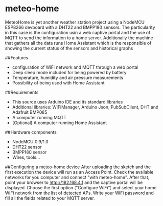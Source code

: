 # meteo-home
MeteoHome is yet another weather station project using a NodeMCU ESP8266 devboard with a DHT22 and BMPP180 sensors. The particularity in this case is the configuration usin a web captive portal and the use of MQTT to send the information to a home server. Additionally the machine that gathers all the data 
runs Home Assistant which is the responsible of showing the current status of the sensors and historical graphs

##Features
- configuration of WiFi network and MQTT through a web portal 
- Deep sleep mode included for being powered by battery 
- Temperature, humidity and air pressure measurements
- Possibility of being used with Home Assistant

##Requirements
- This source uses Arduino IDE and its standard libraries
- Additional libraries: WiFiManager, Arduino Json, PubSubClient, DHT and Adafruit BMP085
- A computer running MQTT
- [Optional] A computer running Home Assistant

##Hardware components
- NodeMCU 0.9/1.0
- DHT22 sensor
- BMPP180 sensor
- Wires, tools...

##Configuring a meteo-home device
After uploading the sketch and the first execution the device will run as an Access Point. Check the available networks for you computer and connect "with meteo-home". After that, point your browser to http://192.168.4.1 and the captive portal will be displayed. Choose the first option ("Configure WiFi") and select your home WiFi network from the list of detected APs. Write your WiFi password and fill all the fields related to your MQTT server.

